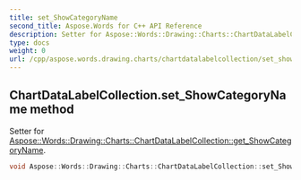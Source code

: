 ```yaml
---
title: set_ShowCategoryName
second_title: Aspose.Words for C++ API Reference
description: Setter for Aspose::Words::Drawing::Charts::ChartDataLabelCollection::get_ShowCategoryName. 
type: docs
weight: 0
url: /cpp/aspose.words.drawing.charts/chartdatalabelcollection/set_showcategoryname/
---
```

## ChartDataLabelCollection.set_ShowCategoryName method


Setter for [Aspose::Words::Drawing::Charts::ChartDataLabelCollection::get_ShowCategoryName](../get_showcategoryname/).

```cpp
void Aspose::Words::Drawing::Charts::ChartDataLabelCollection::set_ShowCategoryName(bool value)
```

